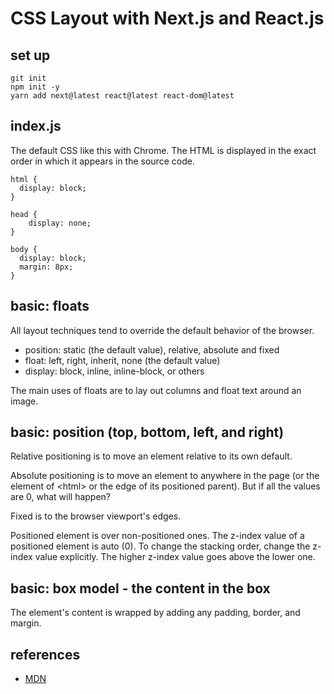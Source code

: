 # CSS Layout with Next.js and React.js

## set up
```
git init
npm init -y
yarn add next@latest react@latest react-dom@latest
```

## index.js
The default CSS like this with Chrome. The HTML is displayed in the exact order in which it appears in the source code.
```
html {
  display: block;
}

head {
    display: none;
}

body {
  display: block;
  margin: 8px;
}
```

## basic: floats

All layout techniques tend to override the default behavior of the browser.
* position: static (the default value), relative, absolute and fixed
* float: left, right, inherit, none (the default value)
* display: block, inline, inline-block, or others

The main uses of floats are to lay out columns and float text around an image.

## basic: position (top, bottom, left, and right)

Relative positioning is to move an element relative to its own default.

Absolute positioning is to move an element to anywhere in the page (or the element of \<html\> or the edge of its positioned parent). But if all the values are 0, what will happen?

Fixed is to the browser viewport's edges.

Positioned element is over non-positioned ones.
The z-index value of a positioned element is auto (0). To change the stacking order, change the z-index value explicitly. The higher z-index value goes above the lower one.

## basic: box model - the content in the box
The element's content is wrapped by adding any padding, border, and margin.


## references
* [MDN](https://developer.mozilla.org/en-US/docs/Learn/CSS/CSS_layout/Introduction)

